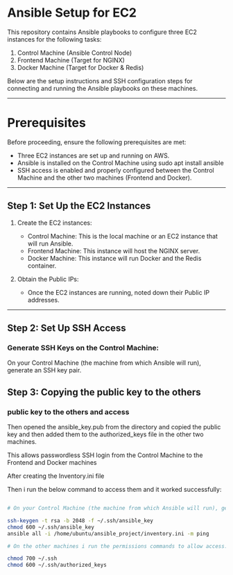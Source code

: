 # Ansible Setup for EC2

This repository contains Ansible playbooks to configure three EC2 instances for the following tasks:

1. Control Machine (Ansible Control Node)
2. Frontend Machine (Target for NGINX)
3. Docker Machine (Target for Docker & Redis)

Below are the setup instructions and SSH configuration steps for connecting and running the Ansible playbooks on these machines.

---

# Prerequisites

Before proceeding, ensure the following prerequisites are met:

- Three EC2 instances are set up and running on AWS.
- Ansible is installed on the Control Machine using sudo apt install ansible
- SSH access is enabled and properly configured between the Control Machine and the other two machines (Frontend and Docker).

---

## Step 1: Set Up the EC2 Instances

1. Create the EC2 instances:
   - Control Machine: This is the local machine or an EC2 instance that will run Ansible.
   - Frontend Machine: This instance will host the NGINX server.
   - Docker Machine: This instance will run Docker and the Redis container.

2. Obtain the Public IPs:
   - Once the EC2 instances are running, noted down their Public IP addresses. 

---

## Step 2: Set Up SSH Access

### Generate SSH Keys on the Control Machine:

On your Control Machine (the machine from which Ansible will run), generate an SSH key pair.

## Step 3:  Copying the public key to the others

### public key to the others and access

Then opened the ansible_key.pub from the directory and copied the public key and then added them to the authorized_keys file in the other two machines.

This allows passwordless SSH login from the Control Machine to the Frontend and Docker machines

After creating the Inventory.ini file 

Then i run the below command to access them and it worked successfully:

```bash

# On your Control Machine (the machine from which Ansible will run), generate an SSH key pair by running the following command:

ssh-keygen -t rsa -b 2048 -f ~/.ssh/ansible_key
chmod 600 ~/.ssh/ansible_key
ansible all -i /home/ubuntu/ansible_project/inventory.ini -m ping

# On the other machines i run the permissions commands to allow access:

chmod 700 ~/.ssh
chmod 600 ~/.ssh/authorized_keys

